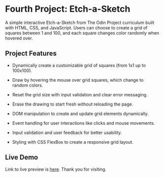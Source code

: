 # Fourth Project: Etch-a-Sketch

A simple interactive Etch-a-Sketch from The Odin Project curriculum built with HTML, CSS, and JavaScript. Users can choose to create a grid of squares between 1 and 100, and each square changes color randomly when hovered over.

## Project Features

- Dynamically create a customizable grid of squares (from 1x1 up to 100x100).

- Draw by hovering the mouse over grid squares, which change to random colors.

- Reset the grid size with input validation and clear error messaging.

- Erase the drawing to start fresh without reloading the page.

- DOM manipulation to create and update grid elements dynamically.

- Event handling for user interactions like clicks and mouse movements.

- Input validation and user feedback for better usability.

- Styling with CSS FlexBox to create a responsive grid layout.

## Live Demo
Link to live preview is [here](https://paulkay200.github.io/odin-etch-a-sketch/). Thank you for visiting.

